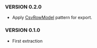 ### VERSION 0.2.0

* Apply [CsvRowModel](https://github.com/FinalCAD/csv_row_model) pattern for export.

### VERSION 0.1.0

* First extraction
